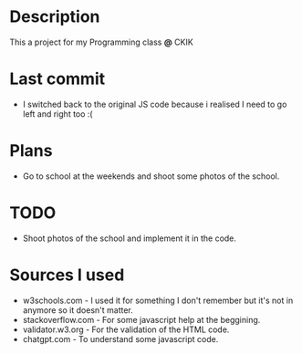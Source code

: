 # Description

This a project for my Programming class **@** CKIK

# Last commit

- I switched back to the original JS code because i realised I need to go left and right too :(

# Plans

- Go to school at the weekends and shoot some photos of the school.

# TODO

- Shoot photos of the school and implement it in the code.

# Sources I used

- w3schools.com - I used it for something I don't remember but it's not in anymore so it doesn't matter.
- stackoverflow.com - For some javascript help at the beggining.
- validator.w3.org - For the validation of the HTML code.
- chatgpt.com - To understand some javascript code.
